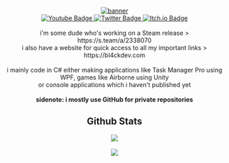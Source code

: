<p align="center">
  <a href="https://bl4ckdev.com">
    <img src="https://github.com/bl4ckkdev/bl4ckkdev/assets/72033313/8c82dae3-00e8-43a2-b3cb-067127c63895" alt="banner">
  </a>
  
  <br>
  <a href="https://youtube.com/@bl4ckk">
    <img src="https://img.shields.io/badge/YouTube-1c1c1c?style=for-the-badge&logo=youtube&logoColor=white" alt="Youtube Badge"/>
  </a>
  <a href="https://twitter.com/@akabl4ck">
    <img src="https://img.shields.io/badge/Twitter-1c1c1c?style=for-the-badge&logo=twitter&logoColor=white" alt="Twitter Badge"/>
  </a>
  <a href="https://bl4ckdev.itch.io">
    <img src="https://img.shields.io/badge/Itch.io-1c1c1c?style=for-the-badge&logo=itch.io&logoColor=white" alt="Itch.io Badge"/>
  </a>
  <br>
  <br>
  i'm some dude who's working on a Steam release > https://s.team/a/2338070
  <br>
  i also have a website for quick access to all my important links > https://bl4ckdev.com

  <br>
  <br>
  i mainly code in C# either making applications like Task Manager Pro using WPF, games like Airborne using Unity
  <br>
  or console applications which i haven't published yet
  <br> <br>
  <b>sidenote: i mostly use GitHub for private repositories</b>
  <br>

  <h2 align="center"> Github Stats</h3>
  
</p>
<p align="center">
  <img src="https://github-readme-streak-stats.herokuapp.com?user=bl4ckkdev&theme=github-dark&border_radius=30">
  <br>
  <br>
  <img src="https://github-readme-stats.vercel.app/api/top-langs/?username=bl4ckkdev&layout=compact&theme=dark">
</p>
